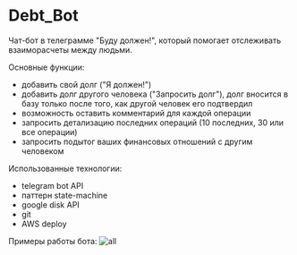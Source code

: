 # Debt_Bot

Чат-бот в телеграмме "Буду должен!", который помогает отслеживать взаиморасчеты между людьми.

Основные функции:
- добавить свой долг ("Я должен!")
- добавить долг другого человека ("Запросить долг"), долг вносится в базу только после того, как другой человек его подтвердил
- возможность оставить комментарий для каждой операции
- запросить детализацию последних операций (10 последних, 30 или все операции)
- запросить подытог ваших финансовых отношений с другим человеком

Использованные технологии:
- telegram bot API
- паттерн state-machine
- google disk API
- git
- AWS deploy

Примеры работы бота:
![all](https://github.com/JuliaDvirnik/Debt_Bot/assets/122675298/d21b7185-88c2-48f2-8b39-de8f11c3b1b7)
